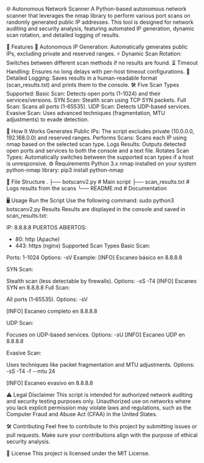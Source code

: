🌐 Autonomous Network Scanner
A Python-based autonomous network scanner that leverages the nmap library to perform various port scans on randomly generated public IP addresses. This tool is designed for network auditing and security analysis, featuring automated IP generation, dynamic scan rotation, and detailed logging of results.

🚀 Features
🔄 Autonomous IP Generation: Automatically generates public IPs, excluding private and reserved ranges.
⚡ Dynamic Scan Rotation: Switches between different scan methods if no results are found.
⏳ Timeout Handling: Ensures no long delays with per-host timeout configurations.
📜 Detailed Logging: Saves results in a human-readable format (scan_results.txt) and prints them to the console.
🛠️ Five Scan Types Supported:
Basic Scan: Detects open ports (1-1024) and their services/versions.
SYN Scan: Stealth scan using TCP SYN packets.
Full Scan: Scans all ports (1-65535).
UDP Scan: Detects UDP-based services.
Evasive Scan: Uses advanced techniques (fragmentation, MTU adjustments) to evade detection.

🧩 How It Works
Generates Public IPs: The script excludes private (10.0.0.0, 192.168.0.0) and reserved ranges.
Performs Scans: Scans each IP using nmap based on the selected scan type.
Logs Results: Outputs detected open ports and services to both the console and a text file.
Rotates Scan Types: Automatically switches between the supported scan types if a host is unresponsive.
⚙️ Requirements
Python 3.x
nmap installed on your system
python-nmap library:
pip3 install python-nmap

📂 File Structure
.
├── botscanv2.py         # Main script
├── scan_results.txt     # Logs results from the scans
└── README.md            # Documentation

🖥️ Usage
Run the Script
Use the following command:
sudo python3 botscanv2.py
Results
Results are displayed in the console and saved in scan_results.txt:

IP: 8.8.8.8
PUERTOS ABIERTOS:
  - 80: http (Apache)
  - 443: https (nginx)
 Supported Scan Types
Basic Scan:

Ports: 1-1024
Options: -sV
Example:
[INFO] Escaneo básico en 8.8.8.8

SYN Scan:

Stealth scan (less detectable by firewalls).
Options: -sS -T4
[INFO] Escaneo SYN en 8.8.8.8
Full Scan:

All ports (1-65535).
Options: -sV

[INFO] Escaneo completo en 8.8.8.8

UDP Scan:

Focuses on UDP-based services.
Options: -sU
[INFO] Escaneo UDP en 8.8.8.8

Evasive Scan:

Uses techniques like packet fragmentation and MTU adjustments.
Options: -sS -T4 -f --mtu 24

[INFO] Escaneo evasivo en 8.8.8.8


⚠️ Legal Disclaimer
This script is intended for authorized network auditing and security testing purposes only. Unauthorized use on networks where you lack explicit permission may violate laws and regulations, such as the Computer Fraud and Abuse Act (CFAA) in the United States.

🛠️ Contributing
Feel free to contribute to this project by submitting issues or pull requests. Make sure your contributions align with the purpose of ethical security analysis.

📜 License
This project is licensed under the MIT License.






